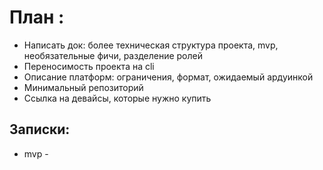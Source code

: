# План :

* Написать док: более техническая структура проекта, mvp, необязательные фичи, разделение ролей
* Переносимость проекта на cli
* Описание платформ: ограничения, формат, ожидаемый ардуинкой
* Минимальный репозиторий
* Ссылка на девайсы, которые нужно купить



## Записки:

* mvp -
